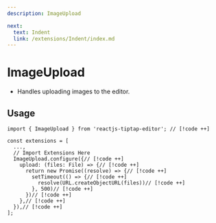 ```yaml
---
description: ImageUpload

next:
  text: Indent
  link: /extensions/Indent/index.md
---
```


# ImageUpload

- Handles uploading images to the editor.

## Usage

```tsx
import { ImageUpload } from 'reactjs-tiptap-editor'; // [!code ++]

const extensions = [
  ...,
  // Import Extensions Here
  ImageUpload.configure({// [!code ++]
    upload: (files: File) => {// [!code ++]
      return new Promise((resolve) => {// [!code ++]
        setTimeout(() => {// [!code ++]
          resolve(URL.createObjectURL(files))// [!code ++]
        }, 500)// [!code ++]
      })// [!code ++]
    },// [!code ++]
  }),// [!code ++]
];
```
